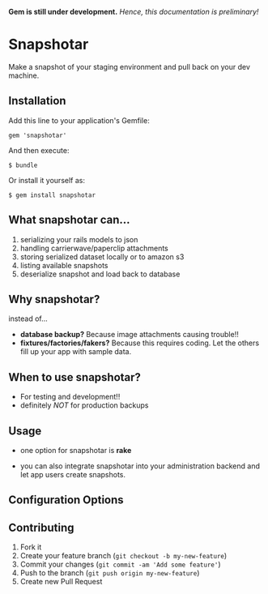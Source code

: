 **Gem is still under development.**
*Hence, this documentation is preliminary!*

# Snapshotar

Make a snapshot of your staging environment and pull back on your dev machine.

## Installation

Add this line to your application's Gemfile:

    gem 'snapshotar'

And then execute:

    $ bundle

Or install it yourself as:

    $ gem install snapshotar

## What snapshotar can...

1. serializing your rails models to json
2. handling carrierwave/paperclip attachments
3. storing serialized dataset locally or to amazon s3
4. listing available snapshots
5. deserialize snapshot and load back to database

## Why snapshotar?

instead of...

- **database backup?** Because image attachments causing trouble!!
- **fixtures/factories/fakers?** Because this requires coding. Let the
others fill up your app with sample data.

## When to use snapshotar?

- For testing and development!!
- definitely *NOT* for production backups

## Usage

- one option for snapshotar is **rake**

- you can also integrate snapshotar into your administration backend and let app
users create snapshots.

## Configuration Options


## Contributing

1. Fork it
2. Create your feature branch (`git checkout -b my-new-feature`)
3. Commit your changes (`git commit -am 'Add some feature'`)
4. Push to the branch (`git push origin my-new-feature`)
5. Create new Pull Request
